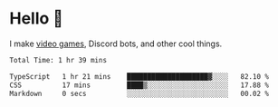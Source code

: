 <div align="left">
  <h1>Hello 👋</h1>

  <p>I make <a href="https://devbeef.com">video games</a>, Discord bots, and other cool things.</p>
</div>

<!--START_SECTION:waka-->

```txt
Total Time: 1 hr 39 mins

TypeScript   1 hr 21 mins    ████████████████████▓░░░░   82.10 %
CSS          17 mins         ████▒░░░░░░░░░░░░░░░░░░░░   17.88 %
Markdown     0 secs          ░░░░░░░░░░░░░░░░░░░░░░░░░   00.02 %
```

<!--END_SECTION:waka-->
